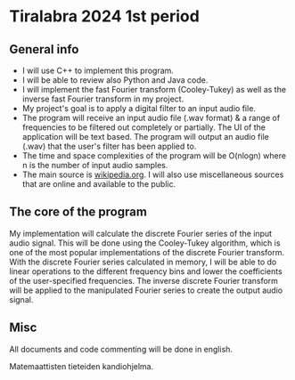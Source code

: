 # Tiralabra 2024 1st period

## General info

- I will use C++ to implement this program.
- I will be able to review also Python and Java code.
- I will implement the fast Fourier transform (Cooley-Tukey) as well as the inverse fast Fourier transform in my project.
- My project's goal is to apply a digital filter to an input audio file.
- The program will receive an input audio file (.wav format) & a range of frequencies to be filtered out completely or partially. The UI of the application will be text based. The program will output an audio file (.wav) that the user's filter has been applied to.
- The time and space complexities of the program will be O(nlogn) where n is the number of input audio samples.
- The main source is [wikipedia.org](https://en.wikipedia.org/wiki/Cooley-Tukey_FFT_algorithm). I will also use miscellaneous sources that are online and available to the public.

## The core of the program

My implementation will calculate the discrete Fourier series of the input audio signal. This will be done using the Cooley-Tukey algorithm, which is one of the most popular implementations of the discrete Fourier transform. With the discrete Fourier series calculated in memory, I will be able to do linear operations to the different frequency bins and lower the coefficients of the user-specified frequencies. The inverse discrete Fourier transform will be applied to the manipulated Fourier series to create the output audio signal.

## Misc

All documents and code commenting will be done in english.

Matemaattisten tieteiden kandiohjelma.
